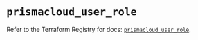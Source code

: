 # `prismacloud_user_role`

Refer to the Terraform Registry for docs: [`prismacloud_user_role`](https://registry.terraform.io/providers/paloaltonetworks/prismacloud/1.7.0/docs/resources/user_role).
